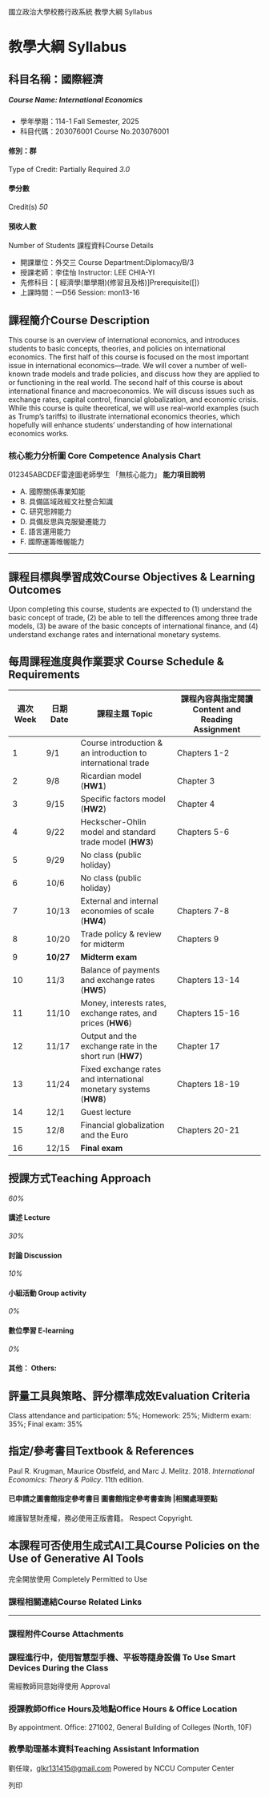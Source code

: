 國立政治大學校務行政系統 教學大綱 Syllabus
# 教學大綱 Syllabus
##  科目名稱：國際經濟
#####  Course Name: International Economics
  * 學年學期：114-1 Fall Semester, 2025 
  * 科目代碼：203076001 Course No.203076001


#### 修別：群
Type of Credit: Partially Required 
_3.0_
#### 學分數
Credit(s)
_50_
#### 預收人數
Number of Students
課程資料Course Details
  * 開課單位：外交三 Course Department:Diplomacy/B/3 
  * 授課老師：李佳怡 Instructor: LEE CHIA-YI 
  * 先修科目：[ 經濟學(單學期)(修習且及格)]Prerequisite([])
  * 上課時間：一D56 Session: mon13-16


##  課程簡介Course Description
This course is an overview of international economics, and introduces students to basic concepts, theories, and policies on international economics. The first half of this course is focused on the most important issue in international economics—trade. We will cover a number of well-known trade models and trade policies, and discuss how they are applied to or functioning in the real world. The second half of this course is about international finance and macroeconomics. We will discuss issues such as exchange rates, capital control, financial globalization, and economic crisis. While this course is quite theoretical, we will use real-world examples (such as Trump’s tariffs) to illustrate international economics theories, which hopefully will enhance students’ understanding of how international economics works. 
###  核心能力分析圖 Core Competence Analysis Chart
012345ABCDEF雷達圖老師學生
「無核心能力」 
**能力項目說明**
  * A. 國際關係專業知能
  * B. 具備區域政經文社整合知識
  * C. 研究思辨能力
  * D. 具備反思與克服變遷能力
  * E. 語言運用能力
  * F. 國際運籌帷幄能力


* * *
##  課程目標與學習成效Course Objectives & Learning Outcomes 
Upon completing this course, students are expected to (1) understand the basic concept of trade, (2) be able to tell the differences among three trade models, (3) be aware of the basic concepts of international finance, and (4) understand exchange rates and international monetary systems. 
##  每周課程進度與作業要求 Course Schedule & Requirements
**週次** **Week** |  **日期** **Date** |  **課程主題** **Topic** |  **課程內容與指定閱讀** **Content and Reading Assignment**  
---|---|---|---  
1 |  9/1 |  Course introduction & an introduction to international trade  |  Chapters 1-2  
2 |  9/8 |  Ricardian model (**HW1**) |  Chapter 3  
3 |  9/15 |  Specific factors model (**HW2**) |  Chapter 4  
4 |  9/22 |  Heckscher-Ohlin model and standard trade model (**HW3**) |  Chapters 5-6   
5 |  9/29 |  No class (public holiday) |   
6 |  10/6 |  No class (public holiday) |   
7 |  10/13 |  External and internal economies of scale (**HW4**) |  Chapters 7-8  
8 |  10/20 |  Trade policy & review for midterm |  Chapters 9  
9 |  **10/27** |  **Midterm exam** |   
10 |  11/3 |  Balance of payments and exchange rates (**HW5**) |  Chapters 13-14  
11 |  11/10 |  Money, interests rates, exchange rates, and prices (**HW6**) |  Chapters 15-16  
12 |  11/17 |  Output and the exchange rate in the short run (**HW7**) |  Chapter 17  
13 |  11/24 |  Fixed exchange rates and international monetary systems (**HW8**)  |  Chapters 18-19  
14 |  12/1 |  Guest lecture |   
15 |  12/8 |  Financial globalization and the Euro |  Chapters 20-21  
16 |  12/15 |  **Final exam** |   
##  授課方式Teaching Approach
_60%_
####  講述 Lecture
_30%_
####  討論 Discussion
_10%_
####  小組活動 Group activity
_0%_
####  數位學習 E-learning
_0%_
####  其他： Others:
##  評量工具與策略、評分標準成效Evaluation Criteria
Class attendance and participation: 5%; Homework: 25%; Midterm exam: 35%; Final exam: 35%
##  指定/參考書目Textbook & References
Paul R. Krugman, Maurice Obstfeld, and Marc J. Melitz. 2018.  _International Economics: Theory & Policy_. 11th edition.
####  已申請之圖書館指定參考書目  圖書館指定參考書查詢 |相關處理要點
維護智慧財產權，務必使用正版書籍。 Respect Copyright.
##  本課程可否使用生成式AI工具Course Policies on the Use of Generative AI Tools
完全開放使用 Completely Permitted to Use
###  課程相關連結Course Related Links
* * *
###  課程附件Course Attachments
###  課程進行中，使用智慧型手機、平板等隨身設備 To Use Smart Devices During the Class
需經教師同意始得使用  Approval
###  授課教師Office Hours及地點Office Hours & Office Location
By appointment.
Office: 271002, General Building of Colleges (North, 10F)
###  教學助理基本資料Teaching Assistant Information
劉任竣，glkr131415@gmail.com
Powered by NCCU Computer Center
  
列印
